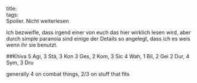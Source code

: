 title:   
tags:   
Spoiler. Nicht weiterlesen

Ich bezweifle, dass irgend einer von euch das hier wirklich lesen wird, aber durch simple paranoia sind einige der Details so angelegt, dass ich es weis wenn ihr sie benutzt.



##Khiva
5 Agi, 3 Stä, 3 Kon
3 Ges, 2 Kom, 3 Sic
4 Wah, 1 Bil, 2 Gei 
2 Dur, 4 Sym, 3 Dru

generally 4 on combat things, 2/3 on stuff that fits




